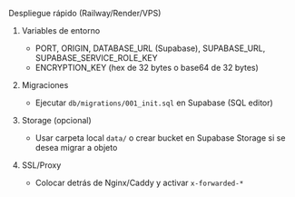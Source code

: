 Despliegue rápido (Railway/Render/VPS)

1) Variables de entorno
   - PORT, ORIGIN, DATABASE_URL (Supabase), SUPABASE_URL, SUPABASE_SERVICE_ROLE_KEY
   - ENCRYPTION_KEY (hex de 32 bytes o base64 de 32 bytes)

2) Migraciones
   - Ejecutar `db/migrations/001_init.sql` en Supabase (SQL editor)

3) Storage (opcional)
   - Usar carpeta local `data/` o crear bucket en Supabase Storage si se desea migrar a objeto

4) SSL/Proxy
   - Colocar detrás de Nginx/Caddy y activar `x-forwarded-*`

